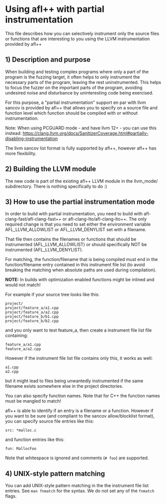 # Using afl++ with partial instrumentation

  This file describes how you can selectively instrument only the source files
  or functions that are interesting to you using the LLVM instrumentation
  provided by afl++

## 1) Description and purpose

When building and testing complex programs where only a part of the program is
the fuzzing target, it often helps to only instrument the necessary parts of
the program, leaving the rest uninstrumented. This helps to focus the fuzzer
on the important parts of the program, avoiding undesired noise and
disturbance by uninteresting code being exercised.

For this purpose, a "partial instrumentation" support en par with llvm sancov
is provided by afl++ that allows you to specify on a source file and function
level which function should be compiled with or without instrumentation.

Note: When using PCGUARD mode - and have llvm 12+ - you can use this instead:
https://clang.llvm.org/docs/SanitizerCoverage.html#partially-disabling-instrumentation

The llvm sancov list format is fully supported by afl++, however afl++ has
more flexibility.

## 2) Building the LLVM module

The new code is part of the existing afl++ LLVM module in the llvm_mode/
subdirectory. There is nothing specifically to do :)

## 3) How to use the partial instrumentation mode

In order to build with partial instrumentation, you need to build with
afl-clang-fast/afl-clang-fast++ or afl-clang-lto/afl-clang-lto++.
The only required change is that you need to set either the environment variable
AFL_LLVM_ALLOWLIST or AFL_LLVM_DENYLIST set with a filename.

That file then contains the filenames or functions that should be instrumented
(AFL_LLVM_ALLOWLIST) or should specifically NOT be instrumented (AFL_LLVM_DENYLIST).

For matching, the function/filename that is being compiled must end in the
function/filename entry contained in this instrument file list (to avoid
breaking the matching when absolute paths are used during compilation).

**NOTE:** In builds with optimization enabled functions might be inlined and would not match!

For example if your source tree looks like this:
```
project/
project/feature_a/a1.cpp
project/feature_a/a2.cpp
project/feature_b/b1.cpp
project/feature_b/b2.cpp
```

and you only want to test feature_a, then create a instrument file list file containing:
```
feature_a/a1.cpp
feature_a/a2.cpp
```

However if the instrument file list file contains only this, it works as well:
```
a1.cpp
a2.cpp
```
but it might lead to files being unwantedly instrumented if the same filename
exists somewhere else in the project directories.

You can also specify function names. Note that for C++ the function names
must be mangled to match!

afl++ is able to identify if an entry is a filename or a function.
However if you want to be sure (and compliant to the sancov allow/blocklist
format), you can specify source file entries like this:
```
src: *malloc.c
```
and function entries like this:
```
fun: MallocFoo
```
Note that whitespace is ignored and comments (`# foo`) are supported.

## 4) UNIX-style pattern matching
You can add UNIX-style pattern matching in the the instrument file list entries.
See `man fnmatch` for the syntax. We do not set any of the `fnmatch` flags.
